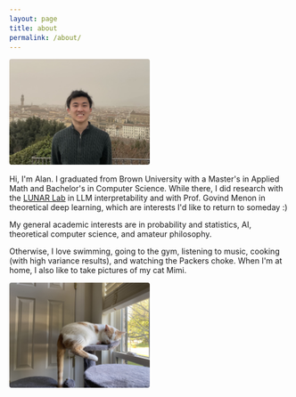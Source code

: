 ```yaml
---
layout: page
title: about
permalink: /about/
---
```


<img src="/assets/me.jpg" style="width:50%; border-radius:4px">

Hi, I'm Alan. I graduated from Brown University with a Master's in Applied Math and Bachelor's in Computer Science. While there, I did research with the [LUNAR Lab](https://lunar.cs.brown.edu/) in LLM interpretability and with Prof. Govind Menon in theoretical deep learning, which are interests I'd like to return to someday :)

My general academic interests are in probability and statistics, AI, theoretical computer science, and amateur philosophy.

Otherwise, I love swimming, going to the gym, listening to music, cooking (with high variance results), and watching the Packers choke. When I'm at home, I also like to take pictures of my cat Mimi. 

<img src="/assets/mimi.jpg" style="width:50%; border-radius:4px">
